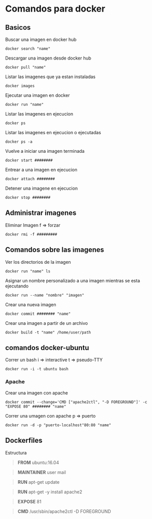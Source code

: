 # Comandos para docker

## Basicos

Buscar una imagen en docker hub
```
docker search "name"
```

Descargar una imagen desde docker hub
```
docker pull "name"
```

Listar las imagenes que ya estan instaladas
```
docker images
```

Ejecutar una imagen en docker
```
docker run "name"
```

Listar las imagenes en ejecucion
```
docker ps
```

Listar las imagenes en ejecucion o ejecutadas
```
docker ps -a
```

Vuelve a iniciar una imagen terminada
```
docker start ########
```

Entrear a una imagen en ejecucion
```
docker attach ########
```

Detener una imagene en ejecucion
```
docker stop ########
```

## Administrar imagenes
Eliminar Imagen
f => forzar
```
docker rmi -f #########
```

## Comandos sobre las imagenes

Ver los directorios de la imagen
```
docker run "name" ls
```

Asignar un nombre personalizado a una imagen mientras se esta ejecutando
```
docker run --name "nombre" "imagen"
```

Crear una nueva imagen
```
docker commit ######## "name"
```

Crear una imagen a partir de un archivo
```
docker build -t "name" /home/user/path
```

## comandos docker-ubuntu

Correr un bash
i => interactive
t => pseudo-TTY
```
docker run -i -t ubuntu bash
```

### Apache
Crear una imagen con apache
```
docker commit --change='CMD ["apache2ctl", "-D FOREGROUND"]' -c "EXPOSE 80" ######## "name"
```

Correr una umagen con apache
p => puerto
```
docker run -d -p "puerto-localhost"80:80 "name"
```

## Dockerfiles
Estructura

> **FROM** ubuntu:16.04

> **MAINTAINER** user mail

> **RUN** apt-get update

> **RUN** apt-get -y install apache2

> **EXPOSE** 81

> **CMD** /usr/sbin/apache2ctl -D FOREGROUND
